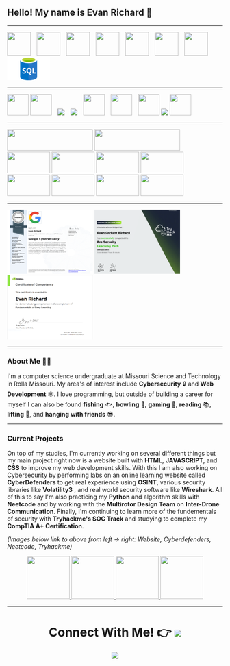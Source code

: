 <!-- PULL BEFORE MAKING CHANGES BECAUSE OF GITHUB ACTION ADDED TO TAKE CARE OF TRYHACK ME BADGE -->
## Hello! My name is Evan Richard 👋
*** 
<!-- LANGUAGES -->
<div>
    <img src="https://upload.wikimedia.org/wikipedia/commons/thumb/1/18/ISO_C%2B%2B_Logo.svg/1200px-ISO_C%2B%2B_Logo.svg.png" height='55' width='55' style="margin-right: 10px">
    <img src="https://upload.wikimedia.org/wikipedia/commons/thumb/c/c3/Python-logo-notext.svg/1200px-Python-logo-notext.svg.png" height='55' width='55' style="margin-right: 10px">
    <img src="https://upload.wikimedia.org/wikipedia/commons/thumb/b/bd/Logo_C_sharp.svg/910px-Logo_C_sharp.svg.png" height='55' width='55' style="margin-right: 10px"> 
    <img src="https://upload.wikimedia.org/wikipedia/commons/thumb/c/cf/Lua-Logo.svg/1200px-Lua-Logo.svg.png" height='55' width='55' style="margin-right: 10px">
    <img src="https://cdn.pixabay.com/photo/2017/08/05/11/16/logo-2582748_640.png" height='55' width='55' style="margin-right: 10px">
    <img src="https://avatars.githubusercontent.com/u/9503099?s=280&v=4" height='55' width='55' style="margin-right: 10px">
    <img src="https://cdn-icons-png.flaticon.com/512/919/919826.png" height='55' width='55' style="margin-right: 10px">
    <img src="./Assets/SQL.png" width='100' height='55' style='margin-right: 10px'>
</div>
    
***
<!-- TOOLS -->
<div>
    <img src="https://upload.wikimedia.org/wikipedia/commons/thumb/9/9a/Visual_Studio_Code_1.35_icon.svg/1200px-Visual_Studio_Code_1.35_icon.svg.png" height='50' width='50' v>
    <img src="https://upload.wikimedia.org/wikipedia/commons/thumb/2/2c/Visual_Studio_Icon_2022.svg/1200px-Visual_Studio_Icon_2022.svg.png" height='50' width='50' style="margin-right: 10px">
    <img src="https://upload.wikimedia.org/wikipedia/commons/thumb/e/e1/GitLab_logo.svg/2560px-GitLab_logo.svg.png" width='100' style="margin-right: 10px">
    <img src="https://upload.wikimedia.org/wikipedia/commons/c/c4/Unity_2021.svg" width='100' style="margin-right: 10px">
    <img src="https://static.wikia.nocookie.net/roblox/images/a/a0/Roblox_Studio_Icon_6.svg/revision/latest?cb=20230511025706" height='50' width='50' style="margin-right: 10px">
    <img src="https://upload.wikimedia.org/wikipedia/commons/thumb/3/35/Tux.svg/800px-Tux.svg.png" height='50' width='50' style="margin-right: 10px">
    <img src="https://pbs.twimg.com/profile_images/1630964842197573632/X5VCQoYL_400x400.jpg" height='50' width='50' >
    <img src="https://miro.medium.com/v2/resize:fit:1200/0*zFEilgbfPjq9rr9L.png" width='100' >
    <img src="https://www.kali.org/tools/metasploit-framework/images/metasploit-framework-logo.svg" height='50' width='50'>
</div> 

***
<!-- BADGES/STATS -->
<div>
    <img src="https://tryhackme-badges.s3.amazonaws.com/EvanRichard.png?cacheBust=1760317155" width='200' height='50'>
    <img src="https://cyberdefenders-storage.s3.me-central-1.amazonaws.com/profile-badges/Evan_Richard.png?cacheBust=1760317155" width="200" height='50'/>
    <img src="https://assets.tryhackme.com/room-badges/ef5f092ff5d589b5db2b4b33ea8c622b.png" width='100' height='50'>
    <img src="https://assets.tryhackme.com/room-badges/b79b8f2467229d46c71b4c5746aad4b6.png" width='100' height='50'>
    <img src="https://assets.tryhackme.com/room-badges/282aaefd4a95262a5ac5d028fe2f8dce.png" width='100' height='50'>
    <img src="https://assets.tryhackme.com/room-badges/387ce97f2ca13cdc0178e6822057a415.png" width="100" height='50'>
    <img src="https://assets.tryhackme.com/room-badges/c4a5eb431c7c5768793768b6bf822f3e.png" width="100" height='50'>
    <img src="https://assets.tryhackme.com/room-badges/8d9d37a565764ea5794f9e2a383bc2d1.png" width="100" height="50">
    <img src="https://assets.tryhackme.com/room-badges/db0c4b74e3905f92a79904749c16645e.png" width='100' height='50'>
    <img src="https://assets.tryhackme.com/room-badges/b677c61fb263790402e384683facdd0b.png" width='100' height='50'>
</div>

***
<!-- CERTIFICATIONS -->
<div>
    <img src="./Assets/Coursera 63IFXLHZVIFK-1.png" width='200' height='150'>
    <img src="./Assets/TryhackmePreSecurityCert.png" width='200' height='150'>
    <img src="./Assets/NVIDIADeepLearningCert.PNG" width='200' height='150'>
<div>

***

### About **Me** 🙋‍♂️

I'm a computer science undergraduate at Missouri Science and Technology in Rolla Missouri. My area's of interest include **Cybersecurity** 🔒 and **Web Development** 🕸️. I love programming, but outside of building a career for myself I can also be found **fishing** 🐟, **bowling** 🎳, **gaming** 👾, **reading** 📚, **lifting** 💪, and **hanging with friends** 😎.

***
### Current Projects

On top of my studies, I'm currently working on several different things but my main project right now is a website built with **HTML**, **JAVASCRIPT**, and **CSS** to improve my web development skills. With this I am also working on Cybersecurity by performing labs on an online learning website called **CyberDefenders** to get real experience using **OSINT**, various security libraries like **Volatility3** , and real world security software like **Wireshark**. All of this to say I'm also practicing my **Python** and algorithm skills with **Neetcode** and by working with the **Multirotor Design Team** on **Inter-Drone Communication**. Finally, I'm continuing to learn more of the fundementals of security with **Tryhackme's SOC Track** and studying to complete my **CompTIA A+ Certification**. 

_(Images below link to above from left -> right: Website, Cyberdefenders, Neetcode, Tryhackme)_

<div align='center'>
    <!-- Personal Website -->
    <a href="https://github.com/ERichard007/PersonalWebsiteACMCompetition.git">
        <img src="https://media4.giphy.com/media/5aUw8GEmLUAULgGdE9/giphy.gif?cid=6c09b952z17xmurpvsmjeb576o6samhtl3bcyeqygbzzjr39&ep=v1_internal_gif_by_id&rid=giphy.gif&ct=s" height='100' width='100'/>
    </a>
    <!-- Cyberdefenders -->
    <a href="https://cyberdefenders.org/p/Evan_Richard">
        <img src="https://media1.tenor.com/m/CgGUXc-LDc4AAAAC/hacker-pc.gif" height='100' width='100'/>
    </a>
    <!-- Neetcode -->
    <a href="https://github.com/ERichard007/NeetCode">
        <img src="https://media.tenor.com/YnP4e9aFUocAAAAM/sort-chart.gif" height='100' width='100'/>
    </a>
    <!-- Tryhackme -->
    <a href="https://tryhackme.com/p/EvanRichard">
        <img src="https://media0.giphy.com/media/077i6AULCXc0FKTj9s/giphy.gif?cid=6c09b952d5bfjebi3wdqncp1mrumzwtv9z9udmj3ehcl4e6t&ep=v1_gifs_search&rid=giphy.gif&ct=g" height='100' width='100'/>
    </a>
</div>

***

<div align='center'>
    <h1> Connect With Me! 👉 
        <a href=https://www.linkedin.com/in/evanrichard0>
            <img src=https://upload.wikimedia.org/wikipedia/commons/thumb/8/81/LinkedIn_icon.svg/2048px-LinkedIn_icon.svg.png width="50">
        </a>
    </h1>
    <img src=./Assets/monkey.gif>
</div>











